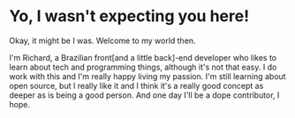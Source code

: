 # Yo, I wasn't expecting you here!

<p>
Okay, it might be I was. Welcome to my world then.

I'm Richard, a Brazilian front[and a little back]-end developer who likes to learn about tech and programming things, although it's not that easy. I do work with this and I'm really happy living my passion. I'm still learning about open source, but I really like it and I think it's a really good concept as deeper as is being a good person. And one day I'll be a dope contributor, I hope.
</p>